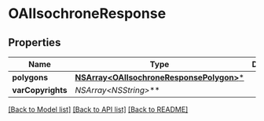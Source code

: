 # OAIIsochroneResponse

## Properties
Name | Type | Description | Notes
------------ | ------------- | ------------- | -------------
**polygons** | [**NSArray&lt;OAIIsochroneResponsePolygon&gt;***](OAIIsochroneResponsePolygon.md) |  | [optional] 
**varCopyrights** | **NSArray&lt;NSString*&gt;*** |  | [optional] 

[[Back to Model list]](../README.md#documentation-for-models) [[Back to API list]](../README.md#documentation-for-api-endpoints) [[Back to README]](../README.md)


